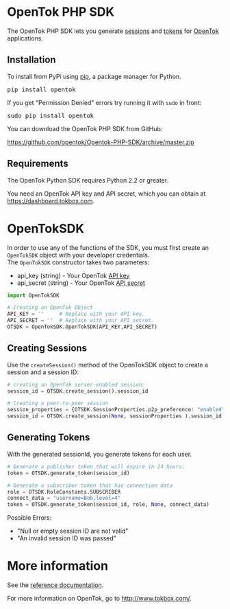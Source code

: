 # OpenTok PHP SDK

The OpenTok PHP SDK lets you generate [sessions](http://tokbox.com/opentok/tutorials/create-session/) and
[tokens](http://tokbox.com/opentok/tutorials/create-token/) for [OpenTok](http://www.tokbox.com/) applications.


## Installation

To install from PyPi using [pip](http://www.pip-installer.org/en/latest/), a package manager for Python. 
<pre>
pip install opentok
</pre>

If you get "Permission Denied" errors try running it with `sudo` in front:
<pre>
sudo pip install opentok
</pre>

You can download the OpenTok PHP SDK from GitHub:

<https://github.com/opentok/Opentok-PHP-SDK/archive/master.zip>


## Requirements

The OpenTok Python SDK requires Python 2.2 or greater.

You need an OpenTok API key and API secret, which you can obtain at <https://dashboard.tokbox.com>.

# OpenTokSDK

In order to use any of the functions of the SDK, you must first create an `OpenTokSDK` object with your developer credentials.  
The `OpenTokSDK` constructor takes two parameters:

* api_key (string) - Your OpenTok [API key](https://dashboard.tokbox.com)
* api_secret (string) - Your OpenTok [API secret](https://dashboard.tokbox.com)

```python
import OpenTokSDK

# Creating an OpenTok Object
API_KEY = ''     # Replace with your API key.
API_SECRET = ''  # Replace with your API secret.
OTSDK = OpenTokSDK.OpenTokSDK(API_KEY,API_SECRET)
```


## Creating Sessions

Use the `createSession()` method of the OpenTokSDK object to create a session and a session ID:

```python
# creating an OpenTok server-enabled session:
session_id = OTSDK.create_session().session_id

# Creating a peer-to-peer session
session_properties = {OTSDK.SessionProperties.p2p_preference: "enabled"}
session_id = OTSDK.create_session(None, sessionProperties ).session_id
```

## Generating Tokens
With the generated sessionId, you generate tokens for each user.

```python
# Generate a publisher token that will expire in 24 hours:
token = OTSDK.generate_token(session_id)

# Generate a subscriber token that has connection data
role = OTSDK.RoleConstants.SUBSCRIBER
connect_data = "username=Bob,level=4"
token = OTSDK.generate_token(session_id, role, None, connect_data)
```

Possible Errors:
* "Null or empty session ID are not valid"  
* "An invalid session ID was passed"

# More information

See the [reference documentation](docs/reference.md).

For more information on OpenTok, go to <http://www.tokbox.com/>.
